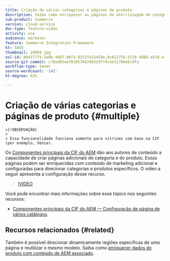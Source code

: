 ```yaml
---
title: Criação de várias categorias e páginas de produto
description: Saiba como enriquecer as páginas de aterrissagem de categoria e detalhes do produto com conteúdo de marketing direcionado.
sub-product: Commerce
version: cloud-service
doc-type: feature-video
activity: use
audience: marketer
feature: Commerce Integration Framework
kt: 3455
thumbnail: 28969.jpg
exl-id: 06417775-1a0b-4487-86f3-83f2fe12458e,8c611756-5719-488d-a519-a12c5c90c614
source-git-commit: c70adb5ea781057b478b529774c4e51786e6c9fa
workflow-type: tm+mt
source-wordcount: '142'
ht-degree: 62%

---
```


# Criação de várias categorias e páginas de produto {#multiple}

    >[!OBSERVAÇÃO]
    >
    > Essa funcionalidade funciona somente para vitrines com base na CIF (por exemplo, Venia).

Os [Componentes principais da CIF do AEM](https://github.com/adobe/aem-core-cif-components) dão aos autores de conteúdo a capacidade de criar páginas adicionais de categoria e do produto. Essas páginas podem ser enriquecidas com conteúdo de marketing adicional e configuradas para direcionar categorias e produtos específicos. O vídeo a seguir apresenta a configuração desse recurso.

>[!VIDEO](https://video.tv.adobe.com/v/28969/?quality=12)

Você pode encontrar mais informações sobre esse tópico nos seguintes recursos:

- [Componentes principais da CIF do AEM — Configuração de página de vários catálogos](https://github.com/adobe/aem-core-cif-components/wiki/configuration#multi-catalog-page-template-configuration)

## Recursos relacionados {#related}

Também é possível direcionar dinamicamente regiões específicas de uma página e reutilizar o mesmo modelo. Saiba como [enriquecer dados do produto com conteúdo de AEM associado](./enrich-product-associated-content.md).

